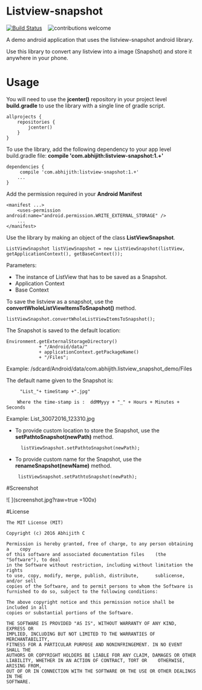 Listview-snapshot
======================

[![Build Status](https://travis-ci.org/abhijith0505/ListView-Snapshot-Demo.svg?branch=master)](https://travis-ci.org/abhijith0505/ListView-Snapshot-Demo)	         &nbsp;&nbsp;	![contributions welcome](https://img.shields.io/badge/contributions-welcome-orange.svg)

A demo android application that uses the listview-snapshot android library.

Use this library to convert any listview into a image (Snapshot) and store it anywhere in your phone.

# Usage

You will need to use the **jcenter()** repository in your project level **build.gradle** to use the library with a single line of gradle script.

    allprojects {
	    repositories {
	        jcenter()
	    }
    }
To use the library, add the following dependency to your app level build.gradle file:    	**compile 'com.abhijith:listview-snapshot:1.+'**
    
    dependencies {
		 compile 'com.abhijith:listview-snapshot:1.+'
		...
    }
    
    
Add the permission required in your **Android Manifest**
```
<manifest ...>
    <uses-permission android:name="android.permission.WRITE_EXTERNAL_STORAGE" />
    ...
</manifest>
```

Use the library by making an object of the class **ListViewSnapshot**.

    ListViewSnapshot listViewSnapshot = new ListViewSnapshot(listView, getApplicationContext(), getBaseContext());

Parameters:
- The instance of ListView that has to be saved as a Snapshot.
- Application Context
- Base Context 



To save the listview as a snapshot, use the **convertWholeListViewItemsToSnapshot()** method.

    listViewSnapshot.convertWholeListViewItemsToSnapshot();

The Snapshot is saved to the default location:       
   
    Environment.getExternalStorageDirectory()
                + "/Android/data/"
                + applicationContext.getPackageName()
                + "/Files";

Example:  /sdcard/Android/data/com.abhijith.listview_snapshot_demo/Files
              
 The default name given to the Snapshot is:
      
         "List_"+ timeStamp +".jpg"
         
	    Where the time-stamp is :  ddMMyyy + "_" + Hours + Minutes + Seconds
Example:   List_30072016_123310.jpg


* To provide custom location to store the Snapshot, use the **setPathtoSnapshot(newPath)** method.

        listViewSnapshot.setPathtoSnapshot(newPath);

*  To provide custom name for the Snapshot, use the **renameSnapshot(newName)** method.

        listViewSnapshot.setPathtoSnapshot(newPath);



#Screenshot

![    ](screenshot.jpg?raw=true =100x)


#License

    The MIT License (MIT)

    Copyright (c) 2016 Abhijith C

    Permission is hereby granted, free of charge, to any person obtaining a    copy
    of this software and associated documentation files    (the "Software"), to deal
    in the Software without restriction, including without limitation the     rights
    to use, copy, modify, merge, publish, distribute,      sublicense, and/or sell
    copies of the Software, and to permit persons to whom the Software is
    furnished to do so, subject to the following conditions:

    The above copyright notice and this permission notice shall be included in all
    copies or substantial portions of the Software.

    THE SOFTWARE IS PROVIDED "AS IS", WITHOUT WARRANTY OF ANY KIND, EXPRESS OR
    IMPLIED, INCLUDING BUT NOT LIMITED TO THE WARRANTIES OF MERCHANTABILITY,
    FITNESS FOR A PARTICULAR PURPOSE AND NONINFRINGEMENT. IN NO EVENT SHALL THE
    AUTHORS OR COPYRIGHT HOLDERS BE LIABLE FOR ANY CLAIM, DAMAGES OR OTHER
    LIABILITY, WHETHER IN AN ACTION OF CONTRACT, TORT OR    OTHERWISE, ARISING FROM,
    OUT OF OR IN CONNECTION WITH THE SOFTWARE OR THE USE OR OTHER DEALINGS IN THE
    SOFTWARE.

